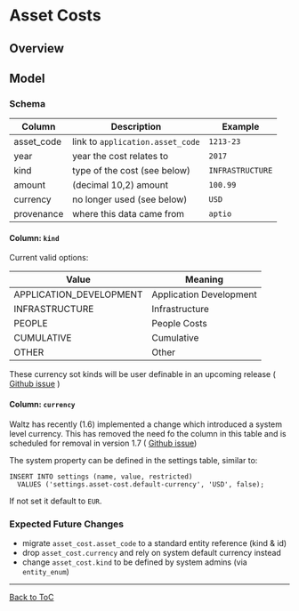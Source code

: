 # Asset Costs


## Overview


## Model



### Schema

|Column|Description|Example|
|---|---|---|
| asset_code | link to `application.asset_code` | `1213-23` |
| year | year the cost relates to | `2017` |
| kind | type of the cost (see below) | `INFRASTRUCTURE` |
| amount | (decimal 10,2) amount |  `100.99` |
| currency | no longer used (see below) | `USD` |
| provenance | where this data came from  | `aptio` |


#### Column: `kind`

Current valid options:

|Value|Meaning|
| --- | --- |
| APPLICATION_DEVELOPMENT | Application Development |
| INFRASTRUCTURE | Infrastructure | 
| PEOPLE | People Costs |
| CUMULATIVE | Cumulative |
| OTHER | Other |

These currency sot kinds will be user definable in an upcoming release 
( [Github issue](https://github.com/khartec/waltz/issues/2530) )


#### Column: `currency`

Waltz has recently (1.6) implemented a change which introduced a system level 
currency.  This has removed the need fo the column in this table and is scheduled
for removal in version 1.7  ( [Github issue](https://github.com/khartec/waltz/issues/2529))

The system property can be defined in the settings table, similar to:

```
INSERT INTO settings (name, value, restricted) 
  VALUES ('settings.asset-cost.default-currency', 'USD', false);
```

If not set it default to `EUR`.


### Expected Future Changes

- migrate `asset_cost.asset_code` to a standard entity reference (kind & id)
- drop `asset_cost.currency` and rely on system default currency instead
- change `asset_cost.kind` to be defined by system admins (via `entity_enum`)



---
[Back to ToC](../README.md)
